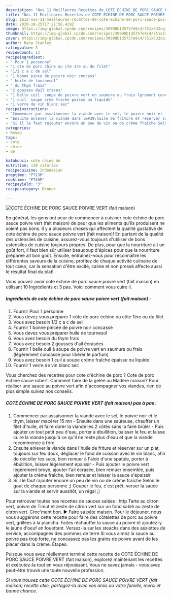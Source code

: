 ```yaml
---
description: "Nos 11 Meilleures Recettes de COTE ÉCHINE DE PORC SAUCE POIVRE VERT (fait maison)"
title: "Nos 11 Meilleures Recettes de COTE ÉCHINE DE PORC SAUCE POIVRE VERT (fait maison)"
slug: 1612-nos-11-meilleures-recettes-de-cote-echine-de-porc-sauce-poivre-vert-fait-maison
date: 2020-10-25T17:21:56.429Z
image: https://img-global.cpcdn.com/recipes/30998b1d5757e9c4/751x532cq70/cote-echine-de-porc-sauce-poivre-vert-fait-maison-photo-principale-de-la-recette.jpg
thumbnail: https://img-global.cpcdn.com/recipes/30998b1d5757e9c4/751x532cq70/cote-echine-de-porc-sauce-poivre-vert-fait-maison-photo-principale-de-la-recette.jpg
cover: https://img-global.cpcdn.com/recipes/30998b1d5757e9c4/751x532cq70/cote-echine-de-porc-sauce-poivre-vert-fait-maison-photo-principale-de-la-recette.jpg
author: Rena Stanley
ratingvalue: 3
reviewcount: 13
recipeingredient:
- " Pour 1 personne"
- "1 cte de porc chine ou cte 1re ou du filet"
- "1/2 c a c de sel"
- "1 bonne pince de poivre noir concass"
- " huile de tournesol"
- " du thym frais"
- "2 gousses dail crases"
- "1 belle cuil  soupe de poivre vert en saumure ou frais lgrement concass pour librer le parfum"
- "1 cuil  soupe crme frache paisse ou liquide"
- "1 verre de vin blanc sec"
recipeinstructions:
- "Commencer par assaisonner la viande avec le sel, le poivre noir et le thym, laisser macérer 15 mn  Ensuite dans une sauteuse, chauffer un filet d&#39;huile, et faire dorer la viande les 2 côtés sans la faire brûler Puis ajouter un tout petit peu d&#39;eau, porter à ébullition, baisser le feu et laisse cuire la viande jusqu&#39;à ce qu&#39;il ne reste plus d&#39;eau et que la viande recommence à frire"
- "Ensuite enlever la viande dans l&#39;huile de friture et réserver sur un plat, toujours sur feu doux, déglacer le fond de cuisson avec le vin blanc, afin de décoller les sucs, bien remuer à l&#39;aide d&#39;une spatule, porter à ébullition, laisser légèrement épaissir Puis ajouter le poivre vert légèrement broyé, ajouter l&#39;ail écrasée, bien remuer ensemble, puis ajouter la crème fraîche, bien remuer et laisser la sauce s&#39;épaissir"
- "Si il le faut rajouter encore un peu de vin ou de crème fraîche Selon le gout de chaque personne ;) Couper le feu, c&#39;est prêt, verser la sauce sur la viande et servir aussitôt, un régal ;)"
categories:
- Resep
tags:
- cote
- chine
- de

katakunci: cote chine de 
nutrition: 139 calories
recipecuisine: Indonesian
preptime: "PT13M"
cooktime: "PT46M"
recipeyield: "3"
recipecategory: Dinner

---
```



![COTE ÉCHINE DE PORC SAUCE POIVRE VERT (fait maison)](https://img-global.cpcdn.com/recipes/30998b1d5757e9c4/751x532cq70/cote-echine-de-porc-sauce-poivre-vert-fait-maison-photo-principale-de-la-recette.jpg)

En général, les gens ont peur de commencer à cuisiner cote échine de porc sauce poivre vert (fait maison) de peur que les aliments qu'ils produisent ne soient pas bons. Il y a plusieurs choses qui affectent la qualité gustative de cote échine de porc sauce poivre vert (fait maison)! En partant de la qualité des ustensiles de cuisine, assurez-vous toujours d'utiliser de bons ustensiles de cuisine toujours propres. De plus, pour que la nourriture ait un goût fort, il faut bien sûr utiliser beaucoup d'épices pour que la nourriture préparée ait bon goût. Ensuite, entraînez-vous pour reconnaître les différentes saveurs de la cuisine, profitez de chaque activité culinaire de tout cœur, car la sensation d'être excité, calme et non pressé affecte aussi le résultat final du plat!

<!--inarticleads1-->

Vous pouvez avoir cote échine de porc sauce poivre vert (fait maison) en utilisant 10 Ingrédients et 3 pas. Voici comment vous cuire il.

##### Ingrédients de cote échine de porc sauce poivre vert (fait maison) :

1. Fournir  Pour 1 personne
1. Vous devez vous préparer 1 côte de porc échine ou côte 1ére ou du filet
1. Vous avez besoin 1/2 c a c de sel
1. Fournir 1 bonne pincée de poivre noir concassé
1. Vous devez vous préparer  huile de tournesol
1. Vous avez besoin  du thym frais
1. Vous avez besoin 2 gousses d&#39;ail écrasées
1. Fournir 1 belle cuil à soupe de poivre vert en saumure ou frais (légèrement concassé pour libérer le parfum)
1. Vous avez besoin 1 cuil à soupe crème fraîche épaisse ou liquide
1. Fournir 1 verre de vin blanc sec


Vous cherchez des recettes pour cote d&#39;échine de porc ? Cote de porc échine sauce robert. Comment faire de la gelée au Madère maison? Pour réaliser une sauce au poivre vert afin d&#39;accompagner vos viandes, rien de plus simple suivez nos conseils. 

<!--inarticleads2-->

##### COTE ÉCHINE DE PORC SAUCE POIVRE VERT (fait maison) pas à pas :

1. Commencer par assaisonner la viande avec le sel, le poivre noir et le thym, laisser macérer 15 mn  - Ensuite dans une sauteuse, chauffer un filet d&#39;huile, et faire dorer la viande les 2 côtés sans la faire brûler - Puis ajouter un tout petit peu d&#39;eau, porter à ébullition, baisser le feu et laisse cuire la viande jusqu&#39;à ce qu&#39;il ne reste plus d&#39;eau et que la viande recommence à frire
1. Ensuite enlever la viande dans l&#39;huile de friture et réserver sur un plat, toujours sur feu doux, déglacer le fond de cuisson avec le vin blanc, afin de décoller les sucs, bien remuer à l&#39;aide d&#39;une spatule, porter à ébullition, laisser légèrement épaissir - Puis ajouter le poivre vert légèrement broyé, ajouter l&#39;ail écrasée, bien remuer ensemble, puis ajouter la crème fraîche, bien remuer et laisser la sauce s&#39;épaissir
1. Si il le faut rajouter encore un peu de vin ou de crème fraîche Selon le gout de chaque personne ;) Couper le feu, c&#39;est prêt, verser la sauce sur la viande et servir aussitôt, un régal ;)


Pour retrouver toutes nos recettes de sauces salées : http Tarte au citron vert, poivre de Timut et zeste de citron vert sur un fond sablé au zeste de citron vert. Croc&#39;ment bon. ► Faire sa pâte maison. Pour le déjeuner, nous vous suggérons cette recette pour faire des côtelettes de porc au poivre vert, grillées à la plancha. Faites réchauffer la sauce au poivre et ajoutez-y le jaune d&#39;oeuf en fouettant. Versez-la sur les steacks dans des assiettes de service, accompagnés des pommes de terre Si vous aimez la sauce au poivre pas trop forte, ne concassez pas les grains de poivre avant de les placer dans la crème. Étapes. 

<!--inarticleads1-->

<p>
Puisque vous avez réellement terminé cette recette de COTE ÉCHINE DE PORC SAUCE POIVRE VERT (fait maison), explorez maintenant les recettes et exécutez-la tout en vous réjouissant. Vous ne savez jamais - vous avez peut-être trouvé une toute nouvelle profession.
</p>

<p>
<i>Si vous trouvez cette COTE ÉCHINE DE PORC SAUCE POIVRE VERT (fait maison) recette utile, partagez-la avec vos amis ou votre famille, merci et bonne chance.</i>
</p>
